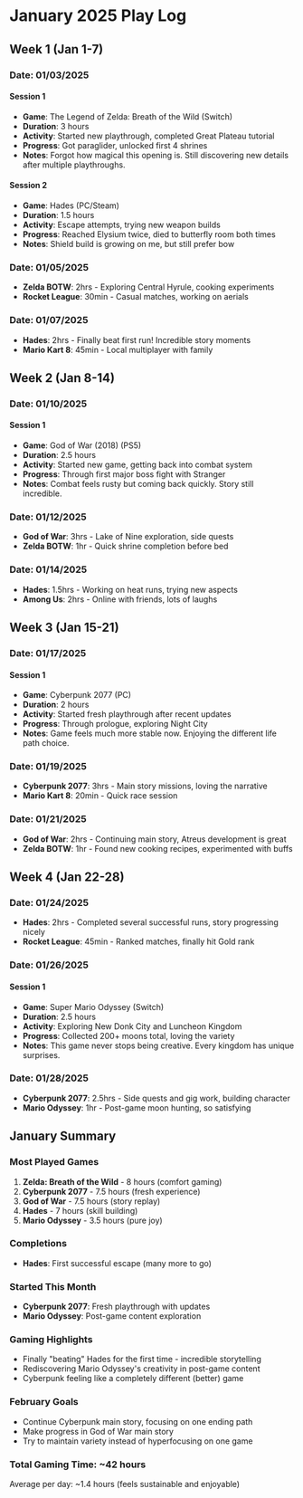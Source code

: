 # January 2025 Play Log

## Week 1 (Jan 1-7)

### Date: 01/03/2025
#### Session 1
- **Game**: The Legend of Zelda: Breath of the Wild (Switch)
- **Duration**: 3 hours
- **Activity**: Started new playthrough, completed Great Plateau tutorial
- **Progress**: Got paraglider, unlocked first 4 shrines
- **Notes**: Forgot how magical this opening is. Still discovering new details after multiple playthroughs.

#### Session 2
- **Game**: Hades (PC/Steam)
- **Duration**: 1.5 hours  
- **Activity**: Escape attempts, trying new weapon builds
- **Progress**: Reached Elysium twice, died to butterfly room both times
- **Notes**: Shield build is growing on me, but still prefer bow

### Date: 01/05/2025
- **Zelda BOTW**: 2hrs - Exploring Central Hyrule, cooking experiments
- **Rocket League**: 30min - Casual matches, working on aerials

### Date: 01/07/2025
- **Hades**: 2hrs - Finally beat first run! Incredible story moments
- **Mario Kart 8**: 45min - Local multiplayer with family

## Week 2 (Jan 8-14)

### Date: 01/10/2025
#### Session 1
- **Game**: God of War (2018) (PS5)
- **Duration**: 2.5 hours
- **Activity**: Started new game, getting back into combat system
- **Progress**: Through first major boss fight with Stranger
- **Notes**: Combat feels rusty but coming back quickly. Story still incredible.

### Date: 01/12/2025
- **God of War**: 3hrs - Lake of Nine exploration, side quests
- **Zelda BOTW**: 1hr - Quick shrine completion before bed

### Date: 01/14/2025
- **Hades**: 1.5hrs - Working on heat runs, trying new aspects
- **Among Us**: 2hrs - Online with friends, lots of laughs

## Week 3 (Jan 15-21)

### Date: 01/17/2025
#### Session 1
- **Game**: Cyberpunk 2077 (PC)
- **Duration**: 2 hours
- **Activity**: Started fresh playthrough after recent updates
- **Progress**: Through prologue, exploring Night City
- **Notes**: Game feels much more stable now. Enjoying the different life path choice.

### Date: 01/19/2025
- **Cyberpunk 2077**: 3hrs - Main story missions, loving the narrative
- **Mario Kart 8**: 20min - Quick race session

### Date: 01/21/2025
- **God of War**: 2hrs - Continuing main story, Atreus development is great
- **Zelda BOTW**: 1hr - Found new cooking recipes, experimented with buffs

## Week 4 (Jan 22-28)

### Date: 01/24/2025
- **Hades**: 2hrs - Completed several successful runs, story progressing nicely
- **Rocket League**: 45min - Ranked matches, finally hit Gold rank

### Date: 01/26/2025
#### Session 1
- **Game**: Super Mario Odyssey (Switch)
- **Duration**: 2.5 hours
- **Activity**: Exploring New Donk City and Luncheon Kingdom
- **Progress**: Collected 200+ moons total, loving the variety
- **Notes**: This game never stops being creative. Every kingdom has unique surprises.

### Date: 01/28/2025
- **Cyberpunk 2077**: 2.5hrs - Side quests and gig work, building character
- **Mario Odyssey**: 1hr - Post-game moon hunting, so satisfying

## January Summary

### Most Played Games
1. **Zelda: Breath of the Wild** - 8 hours (comfort gaming)
2. **Cyberpunk 2077** - 7.5 hours (fresh experience)
3. **God of War** - 7.5 hours (story replay)
4. **Hades** - 7 hours (skill building)
5. **Mario Odyssey** - 3.5 hours (pure joy)

### Completions
- **Hades**: First successful escape (many more to go)

### Started This Month
- **Cyberpunk 2077**: Fresh playthrough with updates
- **Mario Odyssey**: Post-game content exploration

### Gaming Highlights
- Finally "beating" Hades for the first time - incredible storytelling
- Rediscovering Mario Odyssey's creativity in post-game content
- Cyberpunk feeling like a completely different (better) game

### February Goals
- Continue Cyberpunk main story, focusing on one ending path
- Make progress in God of War main story
- Try to maintain variety instead of hyperfocusing on one game

### Total Gaming Time: ~42 hours
Average per day: ~1.4 hours (feels sustainable and enjoyable)